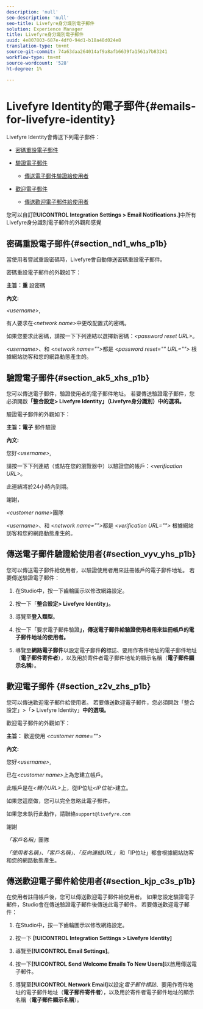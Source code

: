 ```yaml
---
description: 'null'
seo-description: 'null'
seo-title: Livefyre身分識別電子郵件
solution: Experience Manager
title: Livefyre身分識別電子郵件
uuid: 4e807803-687e-4df0-94d1-b18a48d024e8
translation-type: tm+mt
source-git-commit: 74a63daa264014af9a8afb6639fa1561a7b83241
workflow-type: tm+mt
source-wordcount: '528'
ht-degree: 1%

---
```



# Livefyre Identity的電子郵件{#emails-for-livefyre-identity}

Livefyre Identity會傳送下列電子郵件：

* [密碼重設電子郵件](#c_emails_for_livefyre_identity/section_nd1_whs_p1b)
* [驗證電子郵件](#c_emails_for_livefyre_identity/section_ak5_xhs_p1b)
   * [傳送電子郵件驗證給使用者](#c_emails_for_livefyre_identity/section_vyv_yhs_p1b)

* [歡迎電子郵件](#c_emails_for_livefyre_identity/section_z2v_zhs_p1b)
   * [傳送歡迎電子郵件給使用者](#c_emails_for_livefyre_identity/section_kjp_c3s_p1b)

您可以自訂&#x200B;**[!UICONTROL Integration Settings > Email Notifications.]**&#x200B;中所有Livefyre身分識別電子郵件的外觀和感覺

## 密碼重設電子郵件{#section_nd1_whs_p1b}

當使用者嘗試重設密碼時，Livefyre會自動傳送密碼重設電子郵件。

密碼重設電子郵件的外觀如下：

**主旨：重** 設密碼

**內文:**

*&lt;username>*,

有人要求在&#x200B;*&lt;network name>*&#x200B;中更改配置式的密碼。

如果您要求此密碼，請按一下下列連結以選擇新密碼：*&lt;password reset URL>*。

*&lt;username>*、和 *&lt;network name=&quot;&quot;>*&#x200B;都是 *&lt;password reset=&quot;&quot; URL=&quot;&quot;>* 根據網站訪客和您的網路動態產生的。

## 驗證電子郵件{#section_ak5_xhs_p1b}

您可以傳送電子郵件，驗證使用者的電子郵件地址。 若要傳送驗證電子郵件，您必須開啟&#x200B;**「整合設定> Livefyre Identity」（Livefyre身分識別）中的選項。**

驗證電子郵件的外觀如下：

**主旨：電子** 郵件驗證

**內文:**

您好&#x200B;*&lt;username>*,

請按一下下列連結（或貼在您的瀏覽器中）以驗證您的帳戶：*&lt;verification URL>*。

此連結將於24小時內到期。

謝謝，

*&lt;customer name>*&#x200B;團隊

*&lt;username>*、和 *&lt;network name=&quot;&quot;>*&#x200B;都是 *&lt;verification URL=&quot;&quot;>* 根據網站訪客和您的網路動態產生的。

## 傳送電子郵件驗證給使用者{#section_vyv_yhs_p1b}

您可以傳送電子郵件給使用者，以驗證使用者用來註冊帳戶的電子郵件地址。 若要傳送驗證電子郵件：

1. 在Studio中，按一下齒輪圖示以修改網路設定。
1. 按一下「**整合設定> Livefyre Identity」。**

1. 導覽至&#x200B;**登入類型**。
1. 按一下「要求電子郵件驗證&#x200B;**」，傳送電子郵件給驗證使用者用來註冊帳戶的電子郵件地址的使用者。**
1. 導覽至&#x200B;**網路電子郵件**&#x200B;以設定電子郵件&#x200B;**的**&#x200B;標誌、要用作寄件地址的電子郵件地址（**電子郵件寄件者**），以及用於寄件者電子郵件地址的顯示名稱（**電子郵件顯示名稱**）。

## 歡迎電子郵件 {#section_z2v_zhs_p1b}

您可以傳送歡迎電子郵件給使用者。 若要傳送歡迎電子郵件，您必須開啟「整合設定」>「**>** Livefyre Identity」**中的選項。**

歡迎電子郵件的外觀如下：

**主旨：** 歡迎使用  *&lt;customer name=&quot;&quot;>*

**內文:**

您好&#x200B;*&lt;username>*,

已在&#x200B;*&lt;customer name>*&#x200B;上為您建立帳戶。

此帳戶是在&#x200B;*&lt;轉介URL>*&#x200B;上，從IP位址&#x200B;*&lt;IP位址>*&#x200B;建立。

如果您這麼做，您可以完全忽略此電子郵件。

如果您未執行此動作，請聯絡`support@livefyre.com`

謝謝

*「客戶名稱」*&#x200B;團隊

*「使用者名稱」、「客戶名稱」、「反向連結URL」* 和「IP位址」都會根據網站訪客和您的網路動態產生。

## 傳送歡迎電子郵件給使用者{#section_kjp_c3s_p1b}

在使用者註冊帳戶後，您可以傳送歡迎電子郵件給使用者。 如果您設定驗證電子郵件，Studio會在傳送驗證電子郵件後傳送此電子郵件。 若要傳送歡迎電子郵件：

1. 在Studio中，按一下齒輪圖示以修改網路設定。
1. 按一下 **[!UICONTROL Integration Settings > Livefyre Identity]**

1. 導覽至&#x200B;**[!UICONTROL Email Settings]**。

1. 按一下&#x200B;**[!UICONTROL Send Welcome Emails To New Users]**&#x200B;以啟用傳送電子郵件。
1. 導覽至&#x200B;**[!UICONTROL Network Email]**&#x200B;以設定&#x200B;*電子郵件標誌*、要用作寄件地址的電子郵件地址（**電子郵件寄件者**），以及用於寄件者電子郵件地址的顯示名稱（**電子郵件顯示名稱**）。
